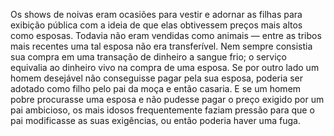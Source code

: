 ﻿Os shows de noivas eram ocasiões para vestir e adornar as filhas para exibição pública com a ideia de que elas obtivessem preços mais altos como esposas. Todavia não eram vendidas como animais — entre as tribos mais recentes uma tal esposa não era transferível. Nem sempre consistia sua compra em uma transação de dinheiro a sangue frio; o serviço equivalia ao dinheiro vivo na compra de uma esposa. Se por outro lado um homem desejável não conseguisse pagar pela sua esposa, poderia ser adotado como filho pelo pai da moça e então casaria. E se um homem pobre procurasse uma esposa e não pudesse pagar o preço exigido por um pai ambicioso, os mais idosos frequentemente faziam pressão para que o pai modificasse as suas exigências, ou então poderia haver uma fuga.